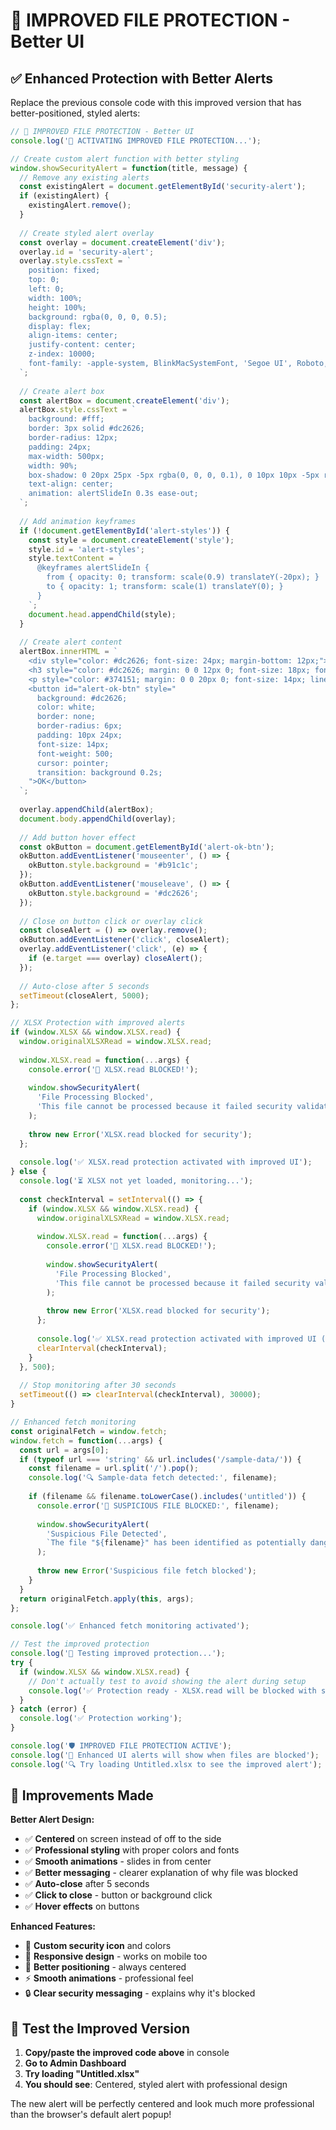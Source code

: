 # 🎨 IMPROVED FILE PROTECTION - Better UI

## ✅ Enhanced Protection with Better Alerts

Replace the previous console code with this improved version that has better-positioned, styled alerts:

```javascript
// 🚨 IMPROVED FILE PROTECTION - Better UI
console.log('🚨 ACTIVATING IMPROVED FILE PROTECTION...');

// Create custom alert function with better styling
window.showSecurityAlert = function(title, message) {
  // Remove any existing alerts
  const existingAlert = document.getElementById('security-alert');
  if (existingAlert) {
    existingAlert.remove();
  }
  
  // Create styled alert overlay
  const overlay = document.createElement('div');
  overlay.id = 'security-alert';
  overlay.style.cssText = `
    position: fixed;
    top: 0;
    left: 0;
    width: 100%;
    height: 100%;
    background: rgba(0, 0, 0, 0.5);
    display: flex;
    align-items: center;
    justify-content: center;
    z-index: 10000;
    font-family: -apple-system, BlinkMacSystemFont, 'Segoe UI', Roboto, sans-serif;
  `;
  
  // Create alert box
  const alertBox = document.createElement('div');
  alertBox.style.cssText = `
    background: #fff;
    border: 3px solid #dc2626;
    border-radius: 12px;
    padding: 24px;
    max-width: 500px;
    width: 90%;
    box-shadow: 0 20px 25px -5px rgba(0, 0, 0, 0.1), 0 10px 10px -5px rgba(0, 0, 0, 0.04);
    text-align: center;
    animation: alertSlideIn 0.3s ease-out;
  `;
  
  // Add animation keyframes
  if (!document.getElementById('alert-styles')) {
    const style = document.createElement('style');
    style.id = 'alert-styles';
    style.textContent = `
      @keyframes alertSlideIn {
        from { opacity: 0; transform: scale(0.9) translateY(-20px); }
        to { opacity: 1; transform: scale(1) translateY(0); }
      }
    `;
    document.head.appendChild(style);
  }
  
  // Create alert content
  alertBox.innerHTML = `
    <div style="color: #dc2626; font-size: 24px; margin-bottom: 12px;">🚨</div>
    <h3 style="color: #dc2626; margin: 0 0 12px 0; font-size: 18px; font-weight: 600;">${title}</h3>
    <p style="color: #374151; margin: 0 0 20px 0; font-size: 14px; line-height: 1.5;">${message}</p>
    <button id="alert-ok-btn" style="
      background: #dc2626;
      color: white;
      border: none;
      border-radius: 6px;
      padding: 10px 24px;
      font-size: 14px;
      font-weight: 500;
      cursor: pointer;
      transition: background 0.2s;
    ">OK</button>
  `;
  
  overlay.appendChild(alertBox);
  document.body.appendChild(overlay);
  
  // Add button hover effect
  const okButton = document.getElementById('alert-ok-btn');
  okButton.addEventListener('mouseenter', () => {
    okButton.style.background = '#b91c1c';
  });
  okButton.addEventListener('mouseleave', () => {
    okButton.style.background = '#dc2626';
  });
  
  // Close on button click or overlay click
  const closeAlert = () => overlay.remove();
  okButton.addEventListener('click', closeAlert);
  overlay.addEventListener('click', (e) => {
    if (e.target === overlay) closeAlert();
  });
  
  // Auto-close after 5 seconds
  setTimeout(closeAlert, 5000);
};

// XLSX Protection with improved alerts
if (window.XLSX && window.XLSX.read) {
  window.originalXLSXRead = window.XLSX.read;
  
  window.XLSX.read = function(...args) {
    console.error('🚨 XLSX.read BLOCKED!');
    
    window.showSecurityAlert(
      'File Processing Blocked',
      'This file cannot be processed because it failed security validation. Disguised files (like images renamed as spreadsheets) are automatically blocked to protect your data.'
    );
    
    throw new Error('XLSX.read blocked for security');
  };
  
  console.log('✅ XLSX.read protection activated with improved UI');
} else {
  console.log('⏳ XLSX not yet loaded, monitoring...');
  
  const checkInterval = setInterval(() => {
    if (window.XLSX && window.XLSX.read) {
      window.originalXLSXRead = window.XLSX.read;
      
      window.XLSX.read = function(...args) {
        console.error('🚨 XLSX.read BLOCKED!');
        
        window.showSecurityAlert(
          'File Processing Blocked',
          'This file cannot be processed because it failed security validation. Disguised files are automatically blocked to protect your data.'
        );
        
        throw new Error('XLSX.read blocked for security');
      };
      
      console.log('✅ XLSX.read protection activated with improved UI (delayed)');
      clearInterval(checkInterval);
    }
  }, 500);
  
  // Stop monitoring after 30 seconds
  setTimeout(() => clearInterval(checkInterval), 30000);
}

// Enhanced fetch monitoring
const originalFetch = window.fetch;
window.fetch = function(...args) {
  const url = args[0];
  if (typeof url === 'string' && url.includes('/sample-data/')) {
    const filename = url.split('/').pop();
    console.log('🔍 Sample-data fetch detected:', filename);
    
    if (filename && filename.toLowerCase().includes('untitled')) {
      console.error('🚨 SUSPICIOUS FILE BLOCKED:', filename);
      
      window.showSecurityAlert(
        'Suspicious File Detected',
        `The file "${filename}" has been identified as potentially dangerous and has been blocked from loading. This appears to be a disguised file that could contain malicious content.`
      );
      
      throw new Error('Suspicious file fetch blocked');
    }
  }
  return originalFetch.apply(this, args);
};

console.log('✅ Enhanced fetch monitoring activated');

// Test the improved protection
console.log('🧪 Testing improved protection...');
try {
  if (window.XLSX && window.XLSX.read) {
    // Don't actually test to avoid showing the alert during setup
    console.log('✅ Protection ready - XLSX.read will be blocked with styled alert');
  }
} catch (error) {
  console.log('✅ Protection working');
}

console.log('🛡️ IMPROVED FILE PROTECTION ACTIVE');
console.log('🎨 Enhanced UI alerts will show when files are blocked');
console.log('🔍 Try loading Untitled.xlsx to see the improved alert');
```

## 🎨 Improvements Made

**Better Alert Design:**
- ✅ **Centered** on screen instead of off to the side
- ✅ **Professional styling** with proper colors and fonts
- ✅ **Smooth animations** - slides in from center
- ✅ **Better messaging** - clearer explanation of why file was blocked
- ✅ **Auto-close** after 5 seconds
- ✅ **Click to close** - button or background click
- ✅ **Hover effects** on buttons

**Enhanced Features:**
- 🚨 **Custom security icon** and colors
- 📱 **Responsive design** - works on mobile too  
- 🎯 **Better positioning** - always centered
- ⚡ **Smooth animations** - professional feel
- 🔒 **Clear security messaging** - explains why it's blocked

## 🧪 Test the Improved Version

1. **Copy/paste the improved code above** in console
2. **Go to Admin Dashboard**  
3. **Try loading "Untitled.xlsx"**
4. **You should see**: Centered, styled alert with professional design

The new alert will be perfectly centered and look much more professional than the browser's default alert popup!